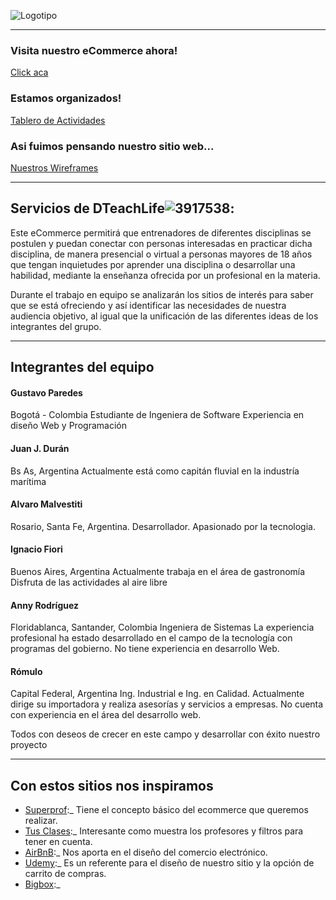 ![Logotipo](https://github.com/alvaarom/grupo_4_dteachlife/blob/main/public/images/logo.png=200x200)
___
### Visita nuestro eCommerce ahora!
[Click aca](https://dteachlife.onrender.com)

### Estamos organizados!
[Tablero de Actividades](https://amalvestiti.atlassian.net/jira/software/projects/DTEC/boards/3/roadmap)

### Asi fuimos pensando nuestro sitio web...
[Nuestros Wireframes](https://github.com/alvaarom/grupo_4_dteachlife/blob/main/DTechLife---Wireframe.pdf)
___
## Servicios de DTeachLife![3917538](https://user-images.githubusercontent.com/101680991/193915299-8336aca2-d1c3-4e7b-be69-79dd1d7ecc72.png):

Este eCommerce permitirá que entrenadores de diferentes disciplinas se postulen y puedan conectar con personas interesadas en practicar dicha disciplina, de manera presencial o virtual a personas mayores de 18 años que tengan inquietudes por aprender una disciplina o desarrollar una habilidad, mediante la enseñanza ofrecida por un profesional en la materia.

Durante el trabajo en equipo se analizarán los sitios de interés para saber que se está ofreciendo y así identificar las necesidades de nuestra audiencia objetivo, al igual que la unificación de las diferentes ideas de los integrantes del grupo.
___
## Integrantes del equipo

#### Gustavo Paredes
Bogotá - Colombia
Estudiante de Ingeniera de Software
Experiencia en diseño Web y Programación

#### Juan J. Durán
Bs As, Argentina
Actualmente está como capitán fluvial en la industría marítima

#### Alvaro Malvestiti
Rosario, Santa Fe, Argentina.
Desarrollador.
Apasionado por la tecnologia.

#### Ignacio Fiori
Buenos Aires, Argentina
Actualmente trabaja en el área de gastronomía
Disfruta de las actividades al aire libre

#### Anny Rodríguez
Floridablanca, Santander, Colombia
Ingeniera de Sistemas
La experiencia profesional ha estado desarrollado en el campo de la tecnología con programas del gobierno. No tiene experiencia en desarrollo Web.

#### Rómulo
Capital Federal, Argentina
Ing. Industrial e Ing. en Calidad.
Actualmente dirige su importadora y realiza asesorías y servicios a empresas.
No cuenta con experiencia en el área del desarrollo web.

Todos con deseos de crecer en este campo y desarrollar con éxito nuestro proyecto
___
## Con estos sitios nos inspiramos
  - [Superprof](https://www.superprof.com/):_ Tiene el concepto básico del ecommerce que queremos realizar.
  - [Tus Clases](https://www.tusclases.com.ar/):_ Interesante como muestra los profesores y filtros para tener en cuenta.
  - [AirBnB](https://www.airbnb.com/):_ Nos aporta en el diseño del comercio electrónico.
  - [Udemy](https://www.udemy.com/):_ Es un referente para el diseño de nuestro sitio y la opción de carrito de compras.
  - [Bigbox](https://www.bigbox.com.ar/):_
